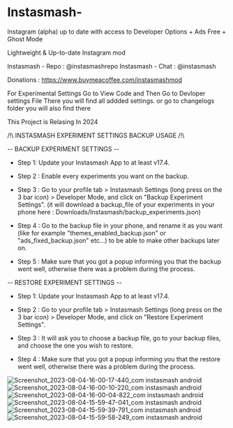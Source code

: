 # Instasmash-

Instagram (alpha) up to date with access to Developer Options + Ads Free + Ghost Mode

Lightweight & Up-to-date Instagram mod

Instasmash - Repo : @instasmashrepo
Instasmash - Chat : @instasmash

Donations : https://www.buymeacoffee.com/instasmashmod




For Experimental Settings Go to View Code and Then  Go to Devloper settings File There you will find all addded settings.
or go to changelogs folder you will also find there 


This Project is Relasing In 2024


/!\ INSTASMASH EXPERIMENT SETTINGS BACKUP USAGE /!\

-- BACKUP EXPERIMENT SETTINGS --
- Step 1: 
Update your Instasmash App to at least v17.4.

- Step 2 :
Enable every experiments you want on the backup.

- Step 3 : 
Go to your profile tab > Instasmash Settings (long press on the 3 bar icon) > Developer Mode, and click on "Backup Experiment Settings".
(it will download a backup_file of your experiments in your phone here : Downloads/Instasmash/backup_experiments.json)

- Step 4 : 
Go to the backup file in your phone, and rename it as you want (like for example "themes_enabled_backup.json" or "ads_fixed_backup.json" etc...) to be able to make other backups later on.

- Step 5 :
Make sure that you got a popup informing you that the backup went well, otherwise there was a problem during the process.



-- RESTORE EXPERIMENT SETTINGS --
- Step 1: 
Update your Instasmash App to at least v17.4.

- Step 2 :
Go to your profile tab > Instasmash Settings (long press on the 3 bar icon) > Developer Mode, and click on "Restore Experiment Settings".

- Step 3 :
It will ask you to choose a backup file, go to your backup files, and choose the one you wish to restore.

- Step 4 :
Make sure that you got a popup informing you that the restore went well, otherwise there was a problem during the process.

![Screenshot_2023-08-04-16-00-17-440_com instasmash android](https://github.com/salmanmemon7/Instasmash/assets/131781556/ee76dbbd-1301-456e-a66b-75bdb452e132)
![Screenshot_2023-08-04-16-00-10-220_com instasmash android](https://github.com/salmanmemon7/Instasmash/assets/131781556/6470d637-814a-4e3a-8e42-a9b20f26d016)
![Screenshot_2023-08-04-16-00-04-822_com instasmash android](https://github.com/salmanmemon7/Instasmash/assets/131781556/4578ab0c-ef40-4444-bdec-56812906fb21)
![Screenshot_2023-08-04-15-59-47-041_com instasmash android](https://github.com/salmanmemon7/Instasmash/assets/131781556/aa95a568-9832-4d90-aea2-712649317741)
![Screenshot_2023-08-04-15-59-39-791_com instasmash android](https://github.com/salmanmemon7/Instasmash/assets/131781556/8b44e204-a6ab-42f4-9d3c-790cc9b8b28c)
![Screenshot_2023-08-04-15-59-58-249_com instasmash android](https://github.com/salmanmemon7/Instasmash/assets/131781556/b0905df6-478c-40bc-986e-a1de7b8638c4)
